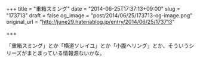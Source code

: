 +++
title = "重箱スミング"
date = "2014-06-25T17:37:13+09:00"
slug = "173713"
draft = false
og_image = "post/2014/06/25/173713-og-image.png"
original_url = "http://june29.hatenablog.jp/entry/2014/06/25/173713"

+++

<p>「重箱スミング」とか「横道ソレイユ」とか「小腹ヘリング」とか、そういうシリーズがまとまっている情報源ないかな。</p>